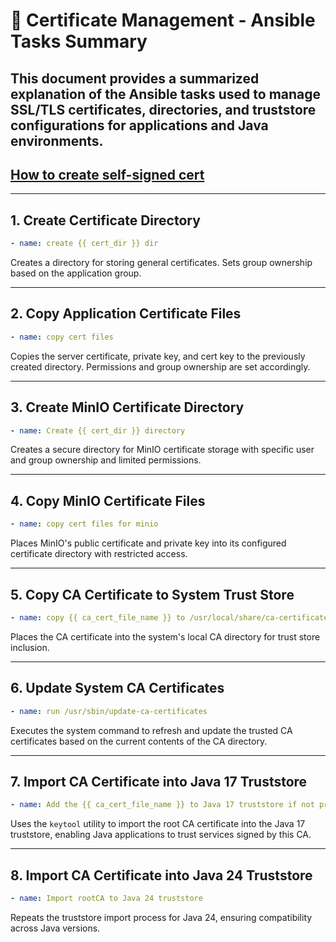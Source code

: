 
# 📜 Certificate Management - Ansible Tasks Summary


This document provides a summarized explanation of the Ansible tasks used to manage SSL/TLS certificates, directories, and truststore configurations for applications and Java environments.
---

## [How to create self-signed cert](ansible/doc/roles/ansible/doc/cert/README.md)

---

## 1. Create Certificate Directory

```yaml
- name: create {{ cert_dir }} dir
```
Creates a directory for storing general certificates. Sets group ownership based on the application group.

---

## 2. Copy Application Certificate Files

```yaml
- name: copy cert files
```
Copies the server certificate, private key, and cert key to the previously created directory. Permissions and group ownership are set accordingly.

---

## 3. Create MinIO Certificate Directory

```yaml
- name: Create {{ cert_dir }} directory
```
Creates a secure directory for MinIO certificate storage with specific user and group ownership and limited permissions.

---

## 4. Copy MinIO Certificate Files

```yaml
- name: copy cert files for minio
```
Places MinIO's public certificate and private key into its configured certificate directory with restricted access.

---

## 5. Copy CA Certificate to System Trust Store

```yaml
- name: copy {{ ca_cert_file_name }} to /usr/local/share/ca-certificates/
```
Places the CA certificate into the system's local CA directory for trust store inclusion.

---

## 6. Update System CA Certificates

```yaml
- name: run /usr/sbin/update-ca-certificates
```
Executes the system command to refresh and update the trusted CA certificates based on the current contents of the CA directory.

---

## 7. Import CA Certificate into Java 17 Truststore

```yaml
- name: Add the {{ ca_cert_file_name }} to Java 17 truststore if not present as rootCA
```
Uses the `keytool` utility to import the root CA certificate into the Java 17 truststore, enabling Java applications to trust services signed by this CA.

---

## 8. Import CA Certificate into Java 24 Truststore

```yaml
- name: Import rootCA to Java 24 truststore
```
Repeats the truststore import process for Java 24, ensuring compatibility across Java versions.

